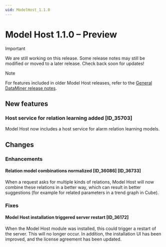 ```yaml
---
uid: ModelHost_1.1.0
---
```


# Model Host 1.1.0 – Preview

> [!IMPORTANT]
> We are still working on this release. Some release notes may still be modified or moved to a later release. Check back soon for updates!

> [!NOTE]
> For features included in older Model Host releases, refer to the [General DataMiner release notes](xref:DataMiner_General_RNs_index).

## New features

### Host service for relation learning added [ID_35703]

Model Host now includes a host service for alarm relation learning models.

## Changes

### Enhancements

#### Relation model combinations normalized [ID_36086] [ID_36733]

When a request asks for multiple kinds of relations, Model Host will now combine these relations in a better way, which can result in better suggestions (for example for related parameters in a trend graph in Cube).

### Fixes

#### Model Host installation triggered server restart [ID_36172]

When the Model Host module was installed, this could trigger a restart of the server. This will no longer occur. In addition, the installation UI has been improved, and the license agreement has been updated.
